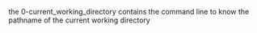 the 0-current_working_directory contains the command line to know the pathname of the current working directory
